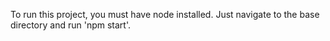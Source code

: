 To run this project, you must have node installed. Just navigate to the base directory and run 'npm start'.


